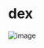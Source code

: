 # dex

![image](https://github.com/user-attachments/assets/8a70d03a-1b26-4dd6-a733-725133ca374c)





